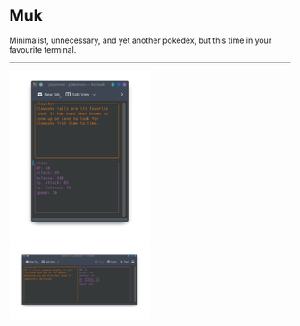 # Muk

Minimalist, unnecessary, and yet another pokédex, but this time in your favourite terminal.

---

<img src="Attachments/capture_2.png" alt="vertical view" width="50%"/>
<img src="Attachments/capture_1.png" alt="horizontal view" width="50%"/>
